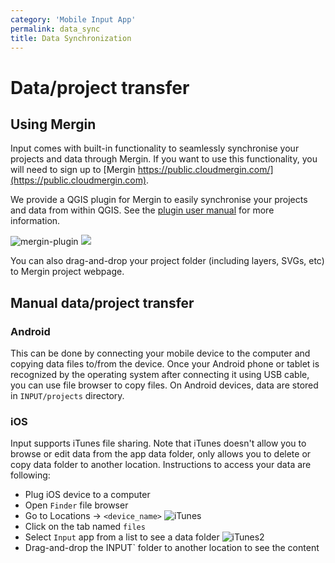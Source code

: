 ```yaml
---
category: 'Mobile Input App'
permalink: data_sync
title: Data Synchronization
---
```

<!--- IMPORTANT: This permlink is referenced from InputApp -->

# Data/project transfer

## Using Mergin

Input comes with built-in functionality to seamlessly synchronise your
projects and data through Mergin. If you want to use this functionality,
you will need to sign up to [Mergin https://public.cloudmergin.com/](https://public.cloudmergin.com).

We provide a QGIS plugin for Mergin to easily synchronise your projects and data from within QGIS. 
See the [plugin user manual](https://help.cloudmergin.com/working-with-qgis-plugin.html) for more information.

![mergin-plugin](../../static/mobile/mergin_plugin.png)
![](/mobile/mergin_plugin.png)

You can also drag-and-drop your project folder (including layers, SVGs, etc)
to Mergin project webpage.

## Manual data/project transfer

### Android
This can be done by connecting your mobile device to the computer and copying data files to/from the device.
Once your Android phone or tablet is recognized by the operating system after connecting it using USB cable,
you can use file browser to copy files. On Android devices, data are stored in `INPUT/projects` directory.

### iOS
Input supports iTunes file sharing. Note that iTunes doesn't allow you to browse or edit data from the app data folder,
only allows you to delete or copy data folder to another location. Instructions to access your data are following:
* Plug iOS device to a computer
* Open `Finder` file browser
* Go to Locations -> `<device_name>` 
![iTunes](../images/itunes.png)
* Click on the tab named `files`  
* Select `Input` app from a list to see a data folder
![iTunes2](../images/itunes2.png)
* Drag-and-drop the INPUT` folder to another location to see the content